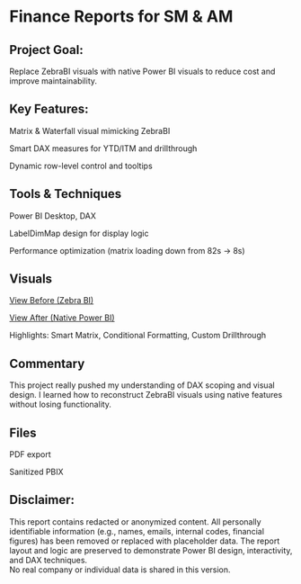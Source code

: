 # Finance Reports for SM & AM
## Project Goal:
Replace ZebraBI visuals with native Power BI visuals to reduce cost and improve maintainability.

## Key Features:
Matrix & Waterfall visual mimicking ZebraBI

Smart DAX measures for YTD/ITM and drillthrough

Dynamic row-level control and tooltips

## Tools & Techniques
Power BI Desktop, DAX

LabelDimMap design for display logic

Performance optimization (matrix loading down from 82s → 8s)

## Visuals
[View Before (Zebra BI)](./visuals/Finance%20Reports%20for%20SM%20&%20AM%20(Before)%20REDACTED.pdf)

[View After (Native Power BI)](./visuals/Finance%20Reports%20for%20SM%20&%20AM%20(After)%20REDACTED.pdf)

Highlights: Smart Matrix, Conditional Formatting, Custom Drillthrough

## Commentary
This project really pushed my understanding of DAX scoping and visual design. I learned how to reconstruct ZebraBI visuals using native features without losing functionality.

## Files
PDF export

Sanitized PBIX


## **Disclaimer**:  
This report contains redacted or anonymized content. All personally identifiable information (e.g., names, emails, internal codes, financial figures) has been removed or replaced with placeholder data. The report layout and logic are preserved to demonstrate Power BI design, interactivity, and DAX techniques.  
No real company or individual data is shared in this version.
